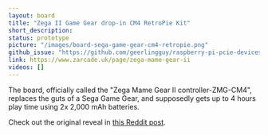 ```yaml
---
layout: board
title: "Zega II Game Gear drop-in CM4 RetroPie Kit"
short_description:
status: prototype
picture: "/images/board-sega-game-gear-cm4-retropie.png"
github_issue: "https://github.com/geerlingguy/raspberry-pi-pcie-devices/issues/191"
link: https://www.zarcade.uk/page/zega-mame-gear-ii
videos: []
---
```

The board, officially called the "Zega Mame Gear II controller-ZMG-CM4", replaces the guts of a Sega Game Gear, and supposedly gets up to 4 hours play time using 2x 2,000 mAh batteries. 

Check out the original reveal in [this Reddit post](https://www.reddit.com/r/raspberry_pi/comments/oylc01/my_new_game_gear_dropin_kit_using_the_raspberry/).
